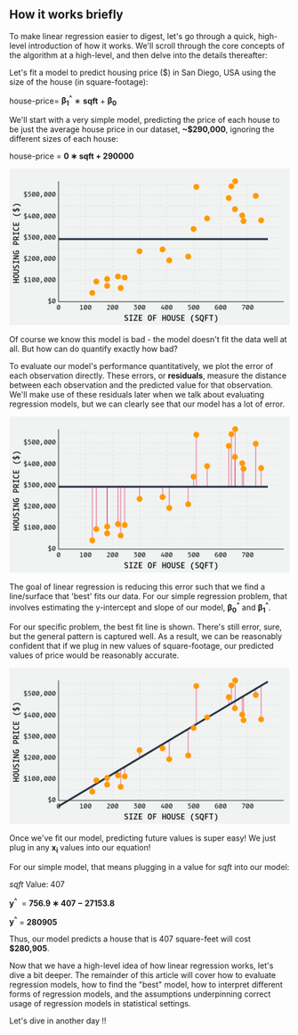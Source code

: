 ## How it works briefly

To make linear regression easier to digest, let's go through a quick, high-level introduction of how it works. We'll scroll through the core concepts of the algorithm at a high-level, and then delve into the details thereafter:


Let's fit a model to predict housing price ($) in San Diego, USA using the size of the house (in square-footage):

house-price= <b>β<sub>1</sub><sup>​^</sup></b> ∗ <b>sqft</b> + <b>β<sub>0</sub></b>

We'll start with a very simple model, predicting the price of each house to be just the average house price in our dataset, **~$290,000**, ignoring the different sizes of each house:

house-price = **0 ∗ sqft + 290000**

![Alt text](assets/lp1.png)

Of course we know this model is bad - the model doesn't fit the data well at all. But how can do quantify exactly how bad?

To evaluate our model's performance quantitatively, we plot the error of each observation directly. These errors, or **residuals**, measure the distance between each observation and the predicted value for that observation. We'll make use of these residuals later when we talk about evaluating regression models, but we can clearly see that our model has a lot of error.

![Alt text](assets/lp2.png)

The goal of linear regression is reducing this error such that we find a line/surface that 'best' fits our data. For our simple regression problem, that involves estimating the y-intercept and slope of our model, <b>β<sub>0</sub><sup>^</sup></b>​ and <b>β<sub>1</sub><sup>^</sup></b>​.

For our specific problem, the best fit line is shown. There's still error, sure, but the general pattern is captured well. As a result, we can be reasonably confident that if we plug in new values of square-footage, our predicted values of price would be reasonably accurate.

![Alt text](assets/lp3.png)

Once we've fit our model, predicting future values is super easy! We just plug in any <b>x<sub>i</sub></b>​ values into our equation!

For our simple model, that means plugging in a value for _sqft_ into our model:

_sqft_ Value: 407

<b>y<sup>^</sup></b> ​ = **756.9 ∗ 407 − 27153.8**

<b>y<sup>^</sup></b> = **280905**

Thus, our model predicts a house that is 407 square-feet will cost **$280,905**.

Now that we have a high-level idea of how linear regression works, let's dive a bit deeper. The remainder of this article will cover how to evaluate regression models, how to find the "best" model, how to interpret different forms of regression models, and the assumptions underpinning correct usage of regression models in statistical settings.

Let's dive in another day !!